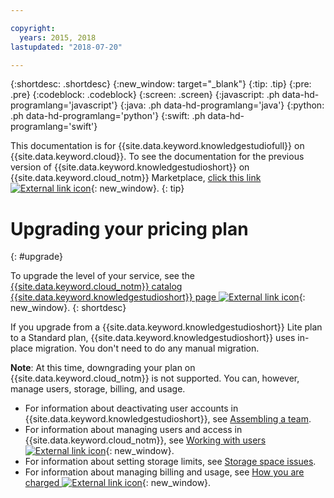 ```yaml
---

copyright:
  years: 2015, 2018
lastupdated: "2018-07-20"

---
```


{:shortdesc: .shortdesc}
{:new_window: target="_blank"}
{:tip: .tip}
{:pre: .pre}
{:codeblock: .codeblock}
{:screen: .screen}
{:javascript: .ph data-hd-programlang='javascript'}
{:java: .ph data-hd-programlang='java'}
{:python: .ph data-hd-programlang='python'}
{:swift: .ph data-hd-programlang='swift'}

This documentation is for {{site.data.keyword.knowledgestudiofull}} on {{site.data.keyword.cloud}}. To see the documentation for the previous version of {{site.data.keyword.knowledgestudioshort}} on {{site.data.keyword.cloud_notm}} Marketplace, [click this link ![External link icon](../../icons/launch-glyph.svg "External link icon")](https://{DomainName}/docs/services/knowledge-studio/upgrade.html){: new_window}.
{: tip}

# Upgrading your pricing plan
{: #upgrade}

To upgrade the level of your service, see the [{{site.data.keyword.cloud_notm}} catalog {{site.data.keyword.knowledgestudioshort}} page ![External link icon](../../icons/launch-glyph.svg "External link icon")](https://{DomainName}/catalog/services/knowledge-studio){: new_window}.
{: shortdesc}

If you upgrade from a {{site.data.keyword.knowledgestudioshort}} Lite plan to a Standard plan, {{site.data.keyword.knowledgestudioshort}} uses in-place migration. You don't need to do any manual migration.

**Note**: At this time, downgrading your plan on {{site.data.keyword.cloud_notm}} is not supported. You can, however, manage users, storage, billing, and usage.
  - For information about deactivating user accounts in {{site.data.keyword.knowledgestudioshort}}, see [Assembling a team](/docs/services/watson-knowledge-studio/team.html#deactivating-user-accounts).
  - For information about managing users and access in {{site.data.keyword.cloud_notm}}, see [Working with users ![External link icon](../../icons/launch-glyph.svg "External link icon")](https://{DomainName}/docs/iam/iamusermanage.html){: new_window}.
  - For information about setting storage limits, see [Storage space issues](/docs/services/watson-knowledge-studio/troubleshooting.html#storage).
  - For information about managing billing and usage, see [How you are charged ![External link icon](../../icons/launch-glyph.svg "External link icon")](https://{DomainName}/docs/billing-usage/how_charged.html){: new_window}.
